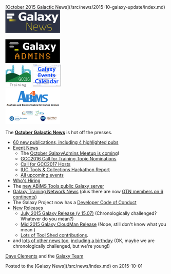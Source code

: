 <div class='newsItemHeader'>[October 2015 Galactic News](/src/news/2015-10-galaxy-update/index.md)</div>

<div class='right'>
<a href='/src/galaxy-updates/2015-10/index.md'><img src="/src/images/galaxy-logos/GalaxyNews.png" alt="Galactic News! October 2015 Edition" width=170 /></a><br /><br />
<a href='/src/galaxy-updates/2015-10/index.md#october-galaxyadmins-meetup'><img src="/src/images/logos/GalaxyAdmins.png" alt="GalaxyAdmins meetup October 15" width="170" /></a><br />
<a href='/src/galaxy-updates/2015-10/index.md#gcc2016-call-for-training-topic-nominations'><img src="/src/events/gcc2016/GCC2016TrainingLogo400.png" alt="GCC2016 Training" width="80" /></a>
<a href='/src/galaxy-updates/2015-10/index.md#upcoming-events'><img src="/src/images/logos/GalxyEventsCalThumb.png" alt="Galaxy Events Calendar" width="90" /></a><br />
<a href='/src/galaxy-updates/2015-10/index.md#new-public-galaxy-servers'><img src="/src/public-galaxy-servers/ABiMSToolsLogos.png" alt="ABiMS Tools Galaxy Server" width="170" /></a>
</div>

The **[October Galactic News](/src/galaxy-updates/2015-10/index.md)** is hot off the presses.
* [60 new publications, including 4 highlighted pubs](/src/galaxy-updates/2015-10/index.md#new-papers)
* [Event News](/src/galaxy-updates/2015-10/index.md#events)
  * The [October GalaxyAdmins Meetup is coming](/src/galaxy-updates/2015-10/index.md#october-galaxyadmins-meetup)!
  * [GCC2016 Call for Training Topic Nominations](/src/galaxy-updates/2015-10/index.md#gcc2016-call-for-training-topic-nominations)
  * [Call for GCC2017 Hosts](/src/galaxy-updates/2015-10/index.md#call-for-gcc2017-hosts)
  * [IUC Tools & Collections Hackathon Report](/src/galaxy-updates/2015-10/index.md#iuc-tools--collections-hackathon-report)
  * [All upcoming events](/src/galaxy-updates/2015-10/index.md#upcoming-events)
* [Who's Hiring](/src/galaxy-updates/2015-10/index.md#whos-hiring)
* The [new ABiMS Tools public Galaxy server](/src/galaxy-updates/2015-10/index.md#new-public-galaxy-servers)
* [Galaxy Training Network News](/src/galaxy-updates/2015-10/index.md#galaxy-training-network-news) (plus there are now [GTN members on 6 continents](/src/galaxy-updates/2015-10/index.md#galaxy-community-hubs))
* The Galaxy Project now has a [Developer Code of Conduct](/src/galaxy-updates/2015-10/index.md#galaxy-developer-code-of-conduct)
* [New Releases](/src/galaxy-updates/2015-10/index.md#releases)
  * [July 2015 Galaxy Release (v 15.07)](/src/galaxy-updates/2015-10/index.md#july-2015-galaxy-release-v-1507) (Chronologically challenged?  Whatever do you mean?)
  * [Mid 2015 Galaxy CloudMan Release](/src/galaxy-updates/2015-10/index.md#mid-2015-galaxy-cloudman-release) (Nope, still don't know what you mean.)
  * [Lots of Tool Shed contributions](/src/toolshed/contributions/2015-09/index.md).
* and [lots of other news too](/src/galaxy-updates/2015-10/index.md#other-news), [including a birthday](/src/galaxy-updates/2015-10/index.md#galaxy-turns-10) (OK, maybe we are chronologically challenged, but we're young!)

[Dave Clements](/src/people/dave-clements/index.md) and the [Galaxy Team](/src/galaxy-team/index.md)

<div class='newsItemFooter'>Posted to the [Galaxy News](/src/news/index.md) on 2015-10-01 </div>

